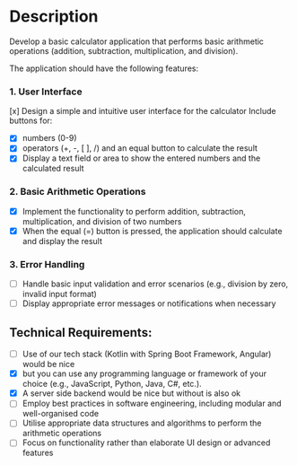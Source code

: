 # Description

Develop a basic calculator application that performs basic arithmetic operations (addition, subtraction, multiplication, and division).

The application should have the following features:

### 1. User Interface

[x] Design a simple and intuitive user interface for the calculator
Include buttons for:
- [x] numbers (0-9)
- [x] operators (+, -,  [ ], /) and an equal button to calculate the result
- [x] Display a text field or area to show the entered numbers and the calculated result

### 2. Basic Arithmetic Operations
- [x] Implement the functionality to perform addition, subtraction, multiplication, and division of two numbers
- [x] When the equal (=) button is pressed, the application should calculate and display the result

### 3. Error Handling
- [ ] Handle basic input validation and error scenarios (e.g., division by zero, invalid input format)
- [ ] Display appropriate error messages or notifications when necessary

## Technical Requirements:
- [ ] Use of our tech stack (Kotlin with Spring Boot Framework, Angular) would be nice
- [x] but you can use any programming language or framework of your choice (e.g., JavaScript, Python, Java, C#, etc.).
- [x] A server side backend would be nice but without is also ok
- [ ] Employ best practices in software engineering, including modular and well-organised code
- [ ] Utilise appropriate data structures and algorithms to perform the arithmetic operations
- [ ] Focus on functionality rather than elaborate UI design or advanced features
